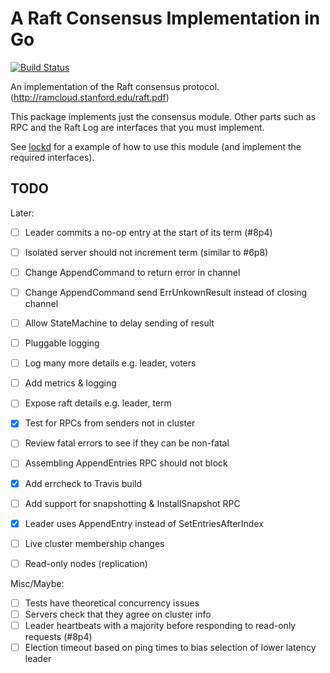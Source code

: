 # A Raft Consensus Implementation in Go

[![Build Status](https://travis-ci.org/divtxt/raft.svg?branch=master)](https://travis-ci.org/divtxt/raft)

An implementation of the Raft consensus protocol.
(<http://ramcloud.stanford.edu/raft.pdf>)

This package implements just the consensus module.
Other parts such as RPC and the Raft Log are interfaces that you must implement.

See [lockd](https://github.com/divtxt/lockd) for a example of how to use this module
(and implement the required interfaces).



## TODO


Later:

- [ ] Leader commits a no-op entry at the start of its term (#8p4)
- [ ] Isolated server should not increment term (similar to #6p8)
- [ ] Change AppendCommand to return error in channel
- [ ] Change AppendCommand send ErrUnkownResult instead of closing channel
- [ ] Allow StateMachine to delay sending of result
- [ ] Pluggable logging
- [ ] Log many more details e.g. leader, voters
- [ ] Add metrics & logging
- [ ] Expose raft details e.g. leader, term
- [x] Test for RPCs from senders not in cluster
- [ ] Review fatal errors to see if they can be non-fatal
- [ ] Assembling AppendEntries RPC should not block
- [x] Add errcheck to Travis build
- [ ] Add support for snapshotting & InstallSnapshot RPC
- [x] Leader uses AppendEntry instead of SetEntriesAfterIndex
- [ ] Live cluster membership changes
- [ ] Read-only nodes (replication)


Misc/Maybe:

- [ ] Tests have theoretical concurrency issues
- [ ] Servers check that they agree on cluster info
- [ ] Leader heartbeats with a majority before responding to read-only requests (#8p4)
- [ ] Election timeout based on ping times to bias selection of lower latency leader
